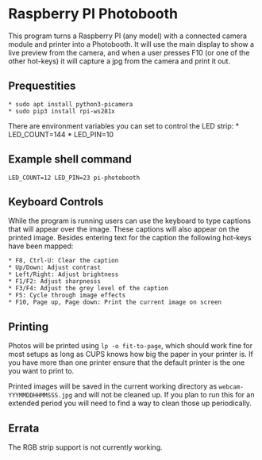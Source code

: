 # Raspberry PI Photobooth

This program turns a Raspberry PI (any model) with a connected camera module and printer into a Photobooth. It will use the main display to show a live preview from the camera, and when a user presses F10 (or one of the other hot-keys) it will capture a jpg from the camera and print it out.

## Prequestities
    * sudo apt install python3-picamera
    * sudo pip3 install rpi-ws281x

There are environment variables you can set to control the LED strip:
    * LED_COUNT=144
    * LED_PIN=10

## Example shell command

    LED_COUNT=12 LED_PIN=23 pi-photobooth

## Keyboard Controls

While the program is running users can use the keyboard to type captions that will appear over the image. These captions will also appear on the printed image. Besides entering text for the caption the following hot-keys have been mapped:

    * F8, Ctrl-U: Clear the caption
    * Up/Down: Adjust contrast
    * Left/Right: Adjust brightness
    * F1/F2: Adjust sharpnesss
    * F3/F4: Adjust the grey level of the caption
    * F5: Cycle through image effects
    * F10, Page up, Page down: Print the current image on screen

## Printing

Photos will be printed using `lp -o fit-to-page`, which should work fine for most setups as long as CUPS knows how big the paper in your printer is. If you have more than one printer ensure that the default printer is the one you want to print to.

Printed images will be saved in the current working directory as `webcam-YYYMMDDHHMMSSS.jpg` and will not be cleaned up. If you plan to run this for an extended period you will need to find a way to clean those up periodically.

## Errata

The RGB strip support is not currently working.
